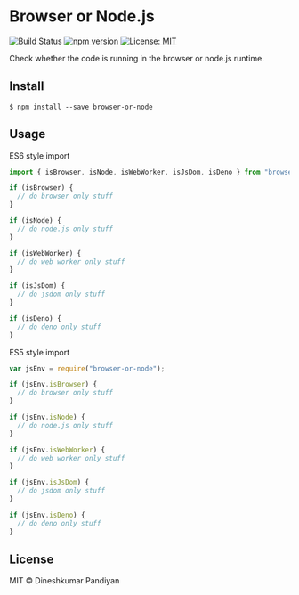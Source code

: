 # Browser or Node.js

[![Build Status](https://travis-ci.org/flexdinesh/browser-or-node.svg?branch=master)](https://travis-ci.org/flexdinesh/browser-or-node)
[![npm version](https://badge.fury.io/js/browser-or-node.svg)](https://www.npmjs.com/package/browser-or-node)
[![License: MIT](https://img.shields.io/badge/License-MIT-blue.svg)](https://opensource.org/licenses/MIT)

Check whether the code is running in the browser or node.js runtime.

## Install

```
$ npm install --save browser-or-node
```

## Usage

ES6 style import

```js
import { isBrowser, isNode, isWebWorker, isJsDom, isDeno } from "browser-or-node";

if (isBrowser) {
  // do browser only stuff
}

if (isNode) {
  // do node.js only stuff
}

if (isWebWorker) {
  // do web worker only stuff
}

if (isJsDom) {
  // do jsdom only stuff
}

if (isDeno) {
  // do deno only stuff
}
```

ES5 style import

```js
var jsEnv = require("browser-or-node");

if (jsEnv.isBrowser) {
  // do browser only stuff
}

if (jsEnv.isNode) {
  // do node.js only stuff
}

if (jsEnv.isWebWorker) {
  // do web worker only stuff
}

if (jsEnv.isJsDom) {
  // do jsdom only stuff
}

if (jsEnv.isDeno) {
  // do deno only stuff
}
```

## License

MIT © Dineshkumar Pandiyan